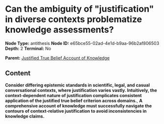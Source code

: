 # Can the ambiguity of "justification" in diverse contexts problematize knowledge assessments?

**Node Type:** antithesis
**Node ID:** e65bce55-02ad-4e1d-b9aa-96b2af806503
**Depth:** 2
**Terminal:** No

**Parent:** [Justified True Belief Account of Knowledge](justified-true-belief-account-of-knowledge.md)

## Content

**Consider differing epistemic standards in scientific, legal, and casual conversational contexts, where justification varies vastly. Intuitively, the context-dependent nature of justification complicates consistent application of the justified true belief criterion across domains.**, **A comprehensive account of knowledge must successfully navigate the contours of context-relative justification to avoid inconsistencies in knowledge claims.**
